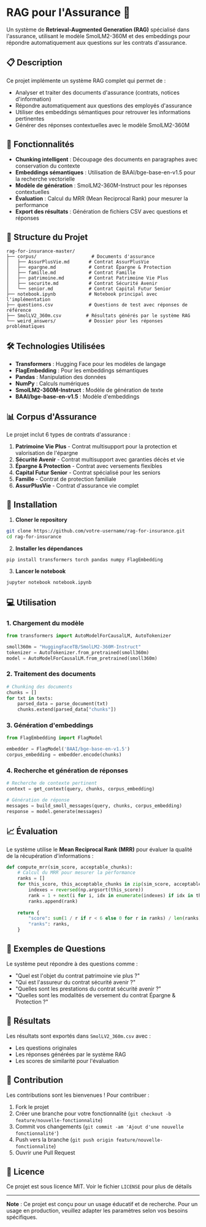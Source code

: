 # RAG pour l'Assurance 🏦

Un système de **Retrieval-Augmented Generation (RAG)** spécialisé dans l'assurance, utilisant le modèle SmolLM2-360M et des embeddings pour répondre automatiquement aux questions sur les contrats d'assurance.

## 📋 Description

Ce projet implémente un système RAG complet qui permet de :
- Analyser et traiter des documents d'assurance (contrats, notices d'information)
- Répondre automatiquement aux questions des employés d'assurance
- Utiliser des embeddings sémantiques pour retrouver les informations pertinentes
- Générer des réponses contextuelles avec le modèle SmolLM2-360M

## 🚀 Fonctionnalités

- **Chunking intelligent** : Découpage des documents en paragraphes avec conservation du contexte
- **Embeddings sémantiques** : Utilisation de BAAI/bge-base-en-v1.5 pour la recherche vectorielle
- **Modèle de génération** : SmolLM2-360M-Instruct pour les réponses contextuelles
- **Évaluation** : Calcul du MRR (Mean Reciprocal Rank) pour mesurer la performance
- **Export des résultats** : Génération de fichiers CSV avec questions et réponses

## 📁 Structure du Projet

```
rag-for-insurance-master/
├── corpus/                    # Documents d'assurance
│   ├── AssurPlusVie.md       # Contrat AssurPlusVie
│   ├── epargne.md            # Contrat Épargne & Protection
│   ├── famille.md            # Contrat Famille
│   ├── patrimoine.md         # Contrat Patrimoine Vie Plus
│   ├── securite.md           # Contrat Sécurité Avenir
│   └── senior.md             # Contrat Capital Futur Senior
├── notebook.ipynb            # Notebook principal avec l'implémentation
├── questions.csv             # Questions de test avec réponses de référence
├── SmolLV2_360m.csv         # Résultats générés par le système RAG
└── weird_answers/            # Dossier pour les réponses problématiques
```

## 🛠️ Technologies Utilisées

- **Transformers** : Hugging Face pour les modèles de langage
- **FlagEmbedding** : Pour les embeddings sémantiques
- **Pandas** : Manipulation des données
- **NumPy** : Calculs numériques
- **SmolLM2-360M-Instruct** : Modèle de génération de texte
- **BAAI/bge-base-en-v1.5** : Modèle d'embeddings

## 📊 Corpus d'Assurance

Le projet inclut 6 types de contrats d'assurance :

1. **Patrimoine Vie Plus** - Contrat multisupport pour la protection et valorisation de l'épargne
2. **Sécurité Avenir** - Contrat multisupport avec garanties décès et vie
3. **Épargne & Protection** - Contrat avec versements flexibles
4. **Capital Futur Senior** - Contrat spécialisé pour les seniors
5. **Famille** - Contrat de protection familiale
6. **AssurPlusVie** - Contrat d'assurance vie complet

## 🔧 Installation

1. **Cloner le repository**
```bash
git clone https://github.com/votre-username/rag-for-insurance.git
cd rag-for-insurance
```

2. **Installer les dépendances**
```bash
pip install transformers torch pandas numpy FlagEmbedding
```

3. **Lancer le notebook**
```bash
jupyter notebook notebook.ipynb
```

## 💻 Utilisation

### 1. Chargement du modèle
```python
from transformers import AutoModelForCausalLM, AutoTokenizer

smoll360m = "HuggingFaceTB/SmolLM2-360M-Instruct"
tokenizer = AutoTokenizer.from_pretrained(smoll360m)
model = AutoModelForCausalLM.from_pretrained(smoll360m)
```

### 2. Traitement des documents
```python
# Chunking des documents
chunks = []
for txt in texts:
    parsed_data = parse_document(txt)
    chunks.extend(parsed_data["chunks"])
```

### 3. Génération d'embeddings
```python
from FlagEmbedding import FlagModel

embedder = FlagModel('BAAI/bge-base-en-v1.5')
corpus_embedding = embedder.encode(chunks)
```

### 4. Recherche et génération de réponses
```python
# Recherche de contexte pertinent
context = get_context(query, chunks, corpus_embedding)

# Génération de réponse
messages = build_smoll_messages(query, chunks, corpus_embedding)
response = model.generate(messages)
```

## 📈 Évaluation

Le système utilise le **Mean Reciprocal Rank (MRR)** pour évaluer la qualité de la récupération d'informations :

```python
def compute_mrr(sim_score, acceptable_chunks):
    # Calcul du MRR pour mesurer la performance
    ranks = []
    for this_score, this_acceptable_chunks in zip(sim_score, acceptable_chunks):
        indexes = reversed(np.argsort(this_score))
        rank = 1 + next(i for i, idx in enumerate(indexes) if idx in this_acceptable_chunks)
        ranks.append(rank)
    
    return {
        "score": sum(1 / r if r < 6 else 0 for r in ranks) / len(ranks),
        "ranks": ranks,
    }
```

## 📝 Exemples de Questions

Le système peut répondre à des questions comme :
- "Quel est l'objet du contrat patrimoine vie plus ?"
- "Qui est l'assureur du contrat sécurité avenir ?"
- "Quelles sont les prestations du contrat sécurité avenir ?"
- "Quelles sont les modalités de versement du contrat Épargne & Protection ?"

## 🎯 Résultats

Les résultats sont exportés dans `SmolLV2_360m.csv` avec :
- Les questions originales
- Les réponses générées par le système RAG
- Les scores de similarité pour l'évaluation

## 🤝 Contribution

Les contributions sont les bienvenues ! Pour contribuer :

1. Fork le projet
2. Créer une branche pour votre fonctionnalité (`git checkout -b feature/nouvelle-fonctionnalite`)
3. Commit vos changements (`git commit -am 'Ajout d'une nouvelle fonctionnalité'`)
4. Push vers la branche (`git push origin feature/nouvelle-fonctionnalite`)
5. Ouvrir une Pull Request

## 📄 Licence

Ce projet est sous licence MIT. Voir le fichier `LICENSE` pour plus de détails 

---

**Note** : Ce projet est conçu pour un usage éducatif et de recherche. Pour un usage en production, veuillez adapter les paramètres selon vos besoins spécifiques.
